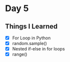 Day 5
====================================================
Things I Learned
----------------------------------------------------

- [x] For Loop in Python
- [x] random.sample()
- [x] Nested if-else in for loops
- [x] range()